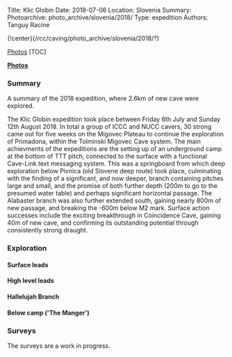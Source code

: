 Title: Klic Globin Date: 2018-07-06 Location: Slovenia Summary: Photoarchive: photo_archive/slovenia/2018/ Type: expedition Authors: Tanguy Racine

{!center}(/rcc/caving/photo_archive/slovenia/2018/?)

[Photos](/rcc/caving/photo_archive/slovenia/2018/)
[TOC]

**[Photos](2018)**

### Summary
A summary of the 2018 expedition, where 2.6km of new cave were explored.

The Klic Globin expedition took place between Friday 6th July and Sunday 12th August 2018. In total a group of ICCC and NUCC cavers, 30 strong came out for five weeks on the Migovec Plateau to continue the exploration of Primadona, within the Tolminski Migovec Cave system. The main achievments of the expeditions are the setting up of an underground camp at the bottom of TTT pitch, connected to the surface with a functional Cave-Link text messaging system. This was a springboard from which deep exploration below Pivnica (old Slovene deep route) took place, culminating with the finding of a significant, and now deeper, branch containing pitches large and small, and the promise of both further depth (200m to go to the presumed water table) and perhaps significant horizontal passage. The Alabaster branch was also further extended south, gaining nearly 800m of new passage, and breaking the -600m below M2 mark. Surface action successes include the exciting breakthrough in Coincidence Cave, gaining 40m of new cave, and confirming its outstanding potential through consistently strong draught.

### Exploration
#### Surface leads
#### High level leads
#### Hallelujah Branch
#### Below camp ('The Manger')


### Surveys
The surveys are a work in progress.

